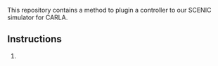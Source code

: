 This repository contains a method to plugin a controller to our SCENIC simulator for CARLA.
## Instructions ##
1. 